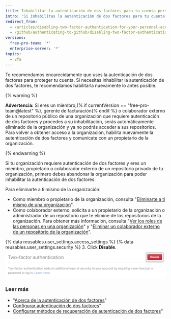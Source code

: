 ```yaml
---
title: Inhabilitar la autenticación de dos factores para tu cuenta personal
intro: 'Si inhabilitas la autenticación de dos factores para tu cuenta personal, puedes perder acceso a las organizaciones a las que perteneces.'
redirect_from:
  - /articles/disabling-two-factor-authentication-for-your-personal-account
  - /github/authenticating-to-github/disabling-two-factor-authentication-for-your-personal-account
versions:
  free-pro-team: '*'
  enterprise-server: '*'
topics:
  - 2fa
---
```

Te recomendamos encarecidamente que uses la autenticación de dos factores para proteger tu cuenta. Si necesitas inhabilitar la autenticación de dos factores, te recomendamos habilitarla nuevamente lo antes posible.

{% warning %}

**Advertencia:** Si eres un miembro,{% if currentVersion == "free-pro-team@latest" %}, gerente de facturación{% endif %} o colaborador externo de un repositorio público de una organización que requiere autenticación de dos factores y procedes a su inhabilitación, serás automáticamente eliminado de la organización y ya no podrás acceder a sus repositorios. Para volver a obtener acceso a la organización, habilita nuevamente la autenticación de dos factores y comunícate con un propietario de la organización.

{% endwarning %}

Si tu organización requiere autenticación de dos factores y eres un miembro, propietario o colaborador externo de un repositorio privado de tu organización, primero debes abandonar la organización para poder inhabilitar la autenticación de dos factores.

Para eliminarte a ti mismo de la organización:
 - Como miembro o propietario de la organización, consulta "[Eliminarte a ti mismo de una organización](/articles/removing-yourself-from-an-organization/)".
 - Como colaborador externo, solicita a un propietario de la organización o administrador de un repositorio que te elimine de los repositorios de la organización. Para obtener más información, consulta "[Ver los roles de las personas en una organización](/articles/viewing-people-s-roles-in-an-organization)" y "[Eliminar un colaborador externo de un repositorio de la organización](/articles/removing-an-outside-collaborator-from-an-organization-repository/)".

{% data reusables.user_settings.access_settings %}
{% data reusables.user_settings.security %}
3. Click **Disable**. ![Botón Inhabilitar autenticación de dos factores](/assets/images/help/2fa/disable-two-factor-authentication.png)

### Leer más

- "[Acerca de la autenticación de dos factores](/articles/about-two-factor-authentication)"
- [Configurar autenticación de dos factores](/articles/configuring-two-factor-authentication)"
- [Configurar métodos de recuperación de autenticación de dos factores](/articles/configuring-two-factor-authentication-recovery-methods)"
